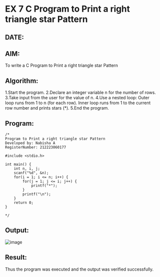 # EX 7 C Program to Print a right triangle star Pattern
## DATE:
## AIM:
To write a C Program to Print a right triangle star Pattern

## Algorithm:
1.Start the program.
2.Declare an integer variable n for the number of rows.
3.Take input from the user for the value of n.
4.Use a nested loop:
  Outer loop runs from 1 to n (for each row).
  Inner loop runs from 1 to the current row number and prints stars (*).
5.End the program.

## Program:
```
/*
Program to Print a right triangle star Pattern
Developed by: Nabisha A
RegisterNumber: 212223060177

#include <stdio.h>

int main() {
    int n, i, j;
    scanf("%d", &n);
    for(i = 1; i <= n; i++) {
        for(j = 1; j <= i; j++) {
            printf("*");
        }
        printf("\n");
    }
    return 0;
}

*/
```

## Output:

![image](https://github.com/user-attachments/assets/870c09cf-3948-4b51-b556-902b337fdb8b)


## Result:
Thus the program was executed and the output was verified successfully.
